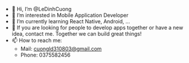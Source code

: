 - 👋 Hi, I’m @LeDinhCuong
- 👀 I’m interested in Mobile Application Developer
- 🌱 I’m currently learning React Native, Android, ...
- 💞️ If you are looking for people to develop apps together or have a new idea, contact me. Together we can build great things!
- 📫 How to reach me:
  * Mail: cuongld310803@gmail.com
  * Phone: 0375582456
